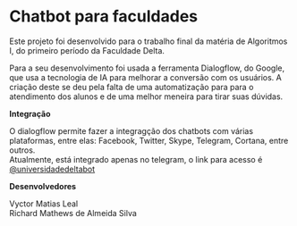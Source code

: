 # Chatbot para faculdades
Este projeto foi desenvolvido para o trabalho final da matéria de Algoritmos I, do primeiro período da Faculdade Delta.<br/>

Para a seu desenvolvimento foi usada a ferramenta Dialogflow, do Google, que usa a tecnologia de IA para melhorar a conversão com os usuários. A criação deste se deu pela falta de uma automatização para para o atendimento dos alunos e de uma melhor meneira para tirar suas dúvidas.

**Integração**

O dialogflow permite fazer a integragção dos chatbots com várias plataformas, entre elas: Facebook, Twitter, Skype, Telegram, Cortana, entre outros.<br/>
Atualmente, está integrado apenas no telegram, o link para acesso é [@universidadedeltabot](https://t.me/universidadedeltabot)

**Desenvolvedores**

Vyctor Matias Leal<br/>
Richard Mathews de Almeida Silva
